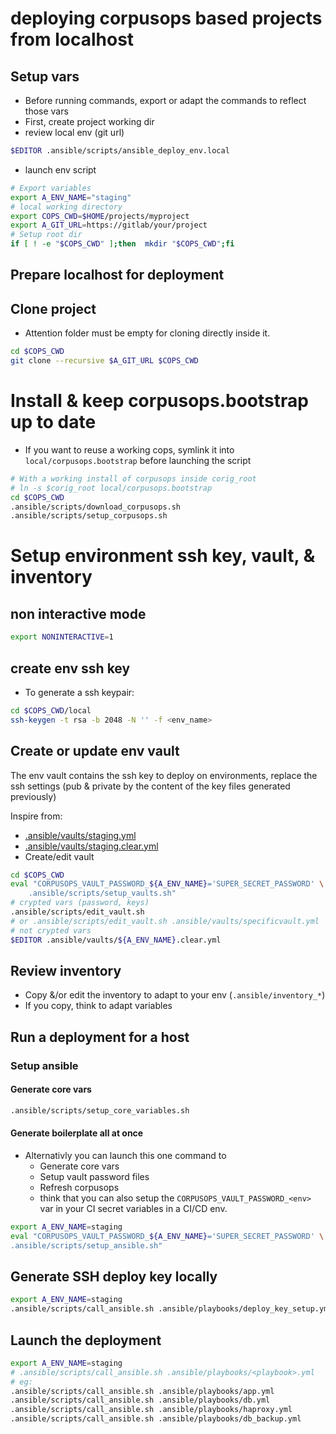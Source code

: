 # deploying corpusops based projects from localhost

## Setup vars
- Before running commands, export or adapt the commands to reflect those vars
- First, create project working dir
- review local env (git url)
```sh
$EDITOR .ansible/scripts/ansible_deploy_env.local
```

- launch env script
```sh
# Export variables
export A_ENV_NAME="staging"
# local working directory
export COPS_CWD=$HOME/projects/myproject
export A_GIT_URL=https://gitlab/your/project
# Setup root dir
if [ ! -e "$COPS_CWD" ];then  mkdir "$COPS_CWD";fi
```

## Prepare localhost for deployment
##  Clone project
- Attention folder must be empty for cloning directly inside it.
```sh
cd $COPS_CWD
git clone --recursive $A_GIT_URL $COPS_CWD
```

# Install & keep corpusops.bootstrap up to date
- If you want to reuse a working cops, symlink it into <br/>
  ``local/corpusops.bootstrap`` before launching the script

```sh
# With a working install of corpusops inside corig_root
# ln -s $corig_root local/corpusops.bootstrap
cd $COPS_CWD
.ansible/scripts/download_corpusops.sh
.ansible/scripts/setup_corpusops.sh
```

# Setup environment ssh key, vault, & inventory
## non interactive mode
```sh
export NONINTERACTIVE=1
```


## create env ssh key
- To generate a ssh keypair:
```sh
cd $COPS_CWD/local
ssh-keygen -t rsa -b 2048 -N '' -f <env_name>
```

## Create or update env vault
The env vault contains the ssh key to deploy on environments, replace the ssh settings (pub & private by the content of the key files generated previously)

Inspire from:
- [.ansible/vaults/staging.yml](../.ansible/vaults/staging.yml)
- [.ansible/vaults/staging.clear.yml](../.ansible/vaults/staging.clear.yml)
- Create/edit vault
```sh
cd $COPS_CWD
eval "CORPUSOPS_VAULT_PASSWORD_${A_ENV_NAME}='SUPER_SECRET_PASSWORD' \
    .ansible/scripts/setup_vaults.sh"
# crypted vars (password, keys)
.ansible/scripts/edit_vault.sh
# or .ansible/scripts/edit_vault.sh .ansible/vaults/specificvault.yml
# not crypted vars
$EDITOR .ansible/vaults/${A_ENV_NAME}.clear.yml
```

## Review inventory
- Copy &/or edit the inventory to adapt to your env (``.ansible/inventory_*``)
- If you copy, think to adapt variables

## Run a deployment for a host

### Setup ansible
#### Generate core vars
```sh
.ansible/scripts/setup_core_variables.sh
```
#### Generate boilerplate all at once
- Alternativly you can launch this one command to
    - Generate core vars
    - Setup vault password files
    - Refresh corpusops
    - think that you can also setup the ``CORPUSOPS_VAULT_PASSWORD_<env>`` var in your CI secret variables in a CI/CD env.
```sh
export A_ENV_NAME=staging
eval "CORPUSOPS_VAULT_PASSWORD_${A_ENV_NAME}='SUPER_SECRET_PASSWORD' \
.ansible/scripts/setup_ansible.sh"
```

## Generate SSH deploy key locally
```sh
export A_ENV_NAME=staging
.ansible/scripts/call_ansible.sh .ansible/playbooks/deploy_key_setup.yml
```

## Launch the deployment
```sh
export A_ENV_NAME=staging
# .ansible/scripts/call_ansible.sh .ansible/playbooks/<playbook>.yml
# eg:
.ansible/scripts/call_ansible.sh .ansible/playbooks/app.yml
.ansible/scripts/call_ansible.sh .ansible/playbooks/db.yml
.ansible/scripts/call_ansible.sh .ansible/playbooks/haproxy.yml
.ansible/scripts/call_ansible.sh .ansible/playbooks/db_backup.yml
```
